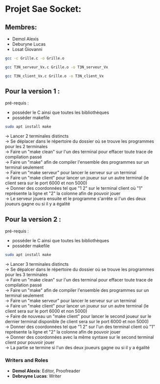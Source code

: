 # Projet Sae Socket:

## Membres:

- Demol Alexis  
- Deburyne Lucas  
- Losat Giovanni  

```bash
gcc -c Grille.c -o Grille.o

gcc T3N_serveur_Vx.c Grille.o -o T3N_serveur_Vx

gcc T3N_client_Vx.c Grille.o -o T3N_client_Vx
```

## Pour la version 1 :

pré-requis :  
- posséder le C ainsi que toutes les bibliothèques   
- posséder makefile  
```bash
sudo apt install make
```

-> Lancer 2 terminales distincts  
-> Se déplacer dans le répertoire du dossier où se trouve les programmes pour les 2 terminales  
-> Faire un "make clean" sur l'un des terminal pour effacer toute trace de compilation passé  
-> Faire un "make" afin de compiler l'ensemble des programmes sur un terminal seulement  
-> Faire un "make serveur" pour lancer le serveur sur un terminal   
-> Faire un "make client" pour lancer un joueur sur un autre terminal (le client sera sur le port 6000 et non 5000)  
-> Donner des coordonnées tel que "1 2" sur le terminal client où "1" représente la ligne et "2" la colonne afin de pouvoir jouer   
-> Le serveur jouera ensuite et le programme s'arrête si l'un des deux joueurs gagne ou si il y a égalité   

## Pour la version 2 :

pré-requis :

- posséder le C ainsi que toutes les bibliothèques      
- posséder makefile  
```bash
sudo apt install make
````

-> Lancer 3 terminales distincts  
-> Se dépalcer dans le répertoire du dossier où se trouve les programmes pour les 3 terminales    
-> Faire un "make clean" sur l'un des terminal pour effacer toute trace de compilation passé  
-> Faire un "make" afin de compiler l'ensemble des programmes sur un terminal seulement   
-> Faire un "make serveur" pour lancer le serveur sur un terminal   
-> Faire un "make client" pour lancer un joueur sur un autre terminal (le client sera sur le port 6000 et non 5000)  
-> Faire de nouveau un "make client" pour lancer le second joueur sur le dernier terminal disponible (le client sera sur le port 6000 et non 5000)  
-> Donner des coordonnées tel que "1 2" sur l'un des terminal client où "1" représente la ligne et "2" la colonne afin de pouvoir jouer   
-> Donner des coordonnées avec la même syntaxe sur le second terminal client pour pouvoir jouer   
-> La partie se termine si l'un des deux joueurs gagne ou si il y a égalité  

### Writers and Roles

- **Demol Alexis**: Editor, Proofreader  
- **Debruyne Lucas**: Writer  
